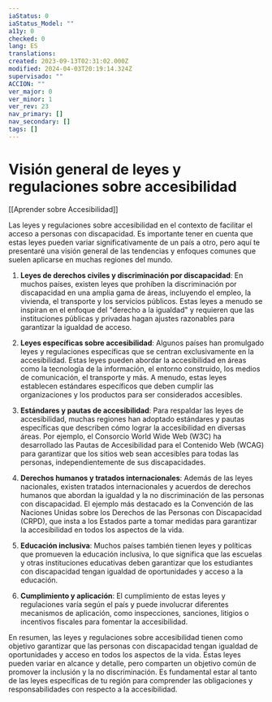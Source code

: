 ```yaml
---
iaStatus: 0
iaStatus_Model: ""
a11y: 0
checked: 0
lang: ES
translations: 
created: 2023-09-13T02:31:02.000Z
modified: 2024-04-03T20:19:14.324Z
supervisado: ""
ACCION: ""
ver_major: 0
ver_minor: 1
ver_rev: 23
nav_primary: []
nav_secondary: []
tags: []
---
```

# Visión general de leyes y regulaciones sobre accesibilidad

[[Aprender sobre Accesibilidad]]

Las leyes y regulaciones sobre accesibilidad en el contexto de facilitar el acceso a personas con discapacidad. Es importante tener en cuenta que estas leyes pueden variar significativamente de un país a otro, pero aquí te presentaré una visión general de las tendencias y enfoques comunes que suelen aplicarse en muchas regiones del mundo.

1. **Leyes de derechos civiles y discriminación por discapacidad**: En muchos países, existen leyes que prohíben la discriminación por discapacidad en una amplia gama de áreas, incluyendo el empleo, la vivienda, el transporte y los servicios públicos. Estas leyes a menudo se inspiran en el enfoque del "derecho a la igualdad" y requieren que las instituciones públicas y privadas hagan ajustes razonables para garantizar la igualdad de acceso.
    
2. **Leyes específicas sobre accesibilidad**: Algunos países han promulgado leyes y regulaciones específicas que se centran exclusivamente en la accesibilidad. Estas leyes pueden abordar la accesibilidad en áreas como la tecnología de la información, el entorno construido, los medios de comunicación, el transporte y más. A menudo, estas leyes establecen estándares específicos que deben cumplir las organizaciones y los productos para ser considerados accesibles.
    
3. **Estándares y pautas de accesibilidad**: Para respaldar las leyes de accesibilidad, muchas regiones han adoptado estándares y pautas específicas que describen cómo lograr la accesibilidad en diversas áreas. Por ejemplo, el Consorcio World Wide Web (W3C) ha desarrollado las Pautas de Accesibilidad para el Contenido Web (WCAG) para garantizar que los sitios web sean accesibles para todas las personas, independientemente de sus discapacidades.
    
4. **Derechos humanos y tratados internacionales**: Además de las leyes nacionales, existen tratados internacionales y acuerdos de derechos humanos que abordan la igualdad y la no discriminación de las personas con discapacidad. El ejemplo más destacado es la Convención de las Naciones Unidas sobre los Derechos de las Personas con Discapacidad (CRPD), que insta a los Estados parte a tomar medidas para garantizar la accesibilidad en todos los aspectos de la vida.
    
5. **Educación inclusiva**: Muchos países también tienen leyes y políticas que promueven la educación inclusiva, lo que significa que las escuelas y otras instituciones educativas deben garantizar que los estudiantes con discapacidad tengan igualdad de oportunidades y acceso a la educación.
    
6. **Cumplimiento y aplicación**: El cumplimiento de estas leyes y regulaciones varía según el país y puede involucrar diferentes mecanismos de aplicación, como inspecciones, sanciones, litigios o incentivos fiscales para fomentar la accesibilidad.
    

En resumen, las leyes y regulaciones sobre accesibilidad tienen como objetivo garantizar que las personas con discapacidad tengan igualdad de oportunidades y acceso en todos los aspectos de la vida. Estas leyes pueden variar en alcance y detalle, pero comparten un objetivo común de promover la inclusión y la no discriminación. Es fundamental estar al tanto de las leyes específicas de tu región para comprender las obligaciones y responsabilidades con respecto a la accesibilidad.


